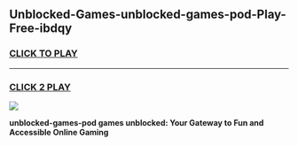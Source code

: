 
## Unblocked-Games-unblocked-games-pod-Play-Free-ibdqy
<h3>
<a href="https://premium76.site?title=unblocked-games-pod&ref=18A">CLICK TO PLAY</a></h3>
<hr>

<h3>
<a href="https://premium76.site?title=unblocked-games-pod&ref=18A">CLICK 2 PLAY</a>
  
</h3>

<a href="https://premium76.site?title=unblocked-games-pod&ref=18A"><img src="https://clearcache.store/games.png"></a>


**unblocked-games-pod games unblocked: Your Gateway to Fun and Accessible Online Gaming**
